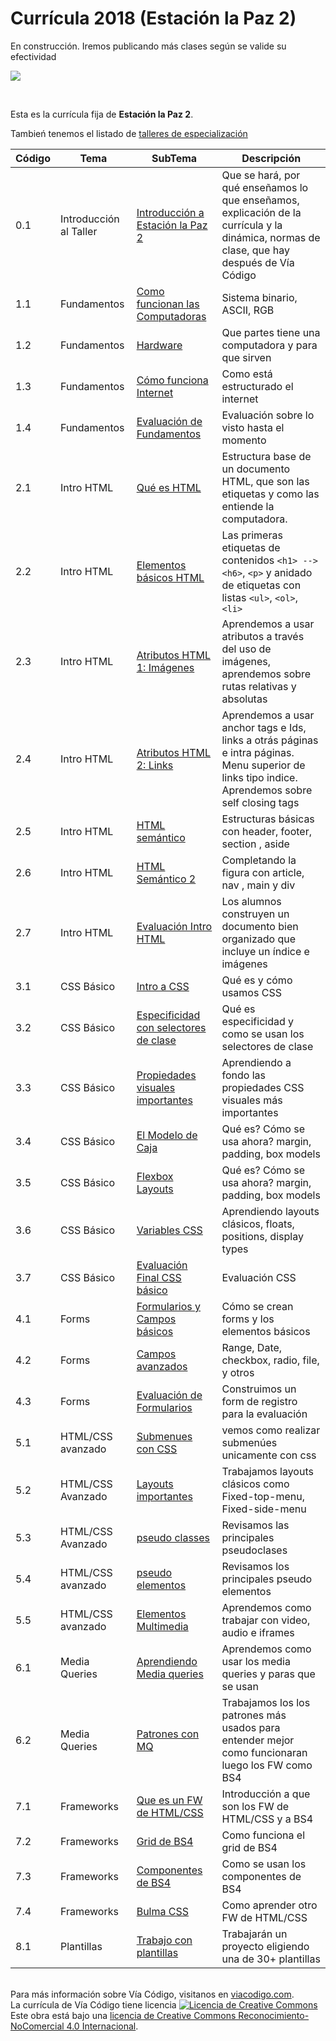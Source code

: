 # Currícula 2018 (Estación la Paz 2)

En construcción. Iremos publicando más clases según se valide su efectividad

<p > <img src="https://viacodigo.com/wp-content/uploads/2017/11/viacodigo-main-logo.png" ></p>
<br>

Esta es la currícula fija de **Estación la Paz 2**.

Tambień tenemos el listado de [talleres de especialización](Talleres.md)

| Código | Tema                   | SubTema                                                                                                                                                                                                                            | Descripción                                                                                                                                        |
| ------ | ---------------------- | ---------------------------------------------------------------------------------------------------------------------------------------------------------------------------------------------------------------------------------- | -------------------------------------------------------------------------------------------------------------------------------------------------- |
| 0.1    | Introducción al Taller | [Introducción a Estación la Paz 2](https://github.com/Via-Codigo/curricula2018/blob/master/0.0%20Introducci%C3%B3n%20al%20taller/Gu%C3%ADa%20de%20clase%20-%20Introducci%C3%B3n%20al%20taller.md)                                  | Que se hará, por qué enseñamos lo que enseñamos, explicación de la currícula y la dinámica, normas de clase, que hay después de Vía Código         |
| 1.1    | Fundamentos            | [Como funcionan las Computadoras](https://github.com/Via-Codigo/curricula2018/blob/master/1.1%20C%C3%B3mo%20funcionan%20las%20computadoras/Gu%C3%ADa%20de%20clase%20-%20C%C3%B3mo%20funcionan%20las%20computadoras.md)             | Sistema binario, ASCII, RGB                                                                                                                        |  |
| 1.2    | Fundamentos            | [Hardware](https://github.com/Via-Codigo/curricula2018/blob/master/1.2%20Hardware/Gu%C3%ADa%20de%20clase%20-%20Hardware.md)                                                                                                        | Que partes tiene una computadora y para que sirven                                                                                                 |
| 1.3    | Fundamentos            | [Cómo funciona Internet](https://github.com/Via-Codigo/curricula2018/blob/master/1.3%20C%C3%B3mo%20funciona%20Internet/Gu%C3%ADa%20de%20clase%20-%20C%C3%B3mo%20funciona%20Internet.md)                                            | Como está estructurado el internet                                                                                                                 |
| 1.4    | Fundamentos            | [Evaluación de Fundamentos](#)                                                                                                                                                                                                     | Evaluación sobre lo visto hasta el momento                                                                                                         |
| 2.1    | Intro HTML             | [Qué es HTML](https://github.com/Via-Codigo/curricula2018/blob/master/2.1%20Qu%C3%A9%20es%20HTML/Gu%C3%ADa%20de%20clase%20-%20Qu%C3%A9%20es%20HTML.md)                                                                             | Estructura base de un documento HTML, que son las etiquetas y como las entiende la computadora.                                                    |
| 2.2    | Intro HTML             | [Elementos básicos HTML](https://github.com/Via-Codigo/curricula2018/blob/master/2.2%20Elementos%20b%C3%A1sicos%20HTML/Gu%C3%ADa%20de%20clase%20-%20Elementos%20b%C3%A1sicos%20HTML.md)                                            | Las primeras etiquetas de contenidos `<h1> --> <h6>`, `<p>` y anidado de etiquetas con listas `<ul>`, `<ol>`, `<li>`                               |
| 2.3    | Intro HTML             | [Atributos HTML 1: Imágenes](https://github.com/Via-Codigo/curricula2018/blob/master/2.3%20Atributos%20HTML%201:Im%C3%A1genes/Gu%C3%ADa%20de%20clase%20-%20Atributos%20HTML%201:Im%C3%A1genes.md)                                  | Aprendemos a usar atributos a través del uso de imágenes, aprendemos sobre rutas relativas y absolutas                                             |
| 2.4    | Intro HTML             | [Atributos HTML 2: Links](https://github.com/Via-Codigo/curricula2018/blob/master/2.4%20Atributos%20HTML%202:Links/Gu%C3%ADa%20de%20clase%20-%20Atributos%20HTML%202:Links.md)                                                     | Aprendemos a usar anchor tags e Ids, links a otrás páginas e intra páginas. Menu superior de links tipo indice. Aprendemos sobre self closing tags |
| 2.5    | Intro HTML             | [HTML semántico](https://github.com/Via-Codigo/curricula2018/blob/master/2.5%20HTML%20Sem%C3%A1ntico/Gu%C3%ADa%20de%20clase%20-%20HTML%20Sem%C3%A1ntico.md)                                                                        | Estructuras básicas con header, footer, section , aside                                                                                            |
| 2.6    | Intro HTML             | [HTML Semántico 2](https://github.com/Via-Codigo/curricula2018/blob/master/2.6%20HTML%20Sem%C3%A1ntico%202/Gu%C3%ADa%20de%20clase%20-%20HTML%20Sem%C3%A1ntico%202.md)                                                              | Completando la figura con article, nav , main y div                                                                                                |
| 2.7    | Intro HTML             | [Evaluación Intro HTML](https://github.com/Via-Codigo/curricula2018/blob/master/2.7%20Evaluaci%C3%B3n%20HTML/Gu%C3%ADa%20de%20correcci%C3%B3n.md)                                                                                  | Los alumnos construyen un documento bien organizado que incluye un índice e imágenes                                                               |
| 3.1    | CSS Básico             | [Intro a CSS](https://github.com/Via-Codigo/curricula2018/blob/master/3.1%20Introducci%C3%B3n%20a%20CSS/Gu%C3%ADa%20de%20clase%20-%20Introducci%C3%B3n%20a%20CSS.md)                                                               | Qué es y cómo usamos CSS                                                                                                                           |
| 3.2    | CSS Básico             | [Especificidad con selectores de clase](https://github.com/Via-Codigo/curricula2018/blob/master/3.2%20Especificidad%20con%20selectores%20de%20clase/Gu%C3%ADa%20de%20clase%20-%20Especificidad%20con%20selectores%20de%20clase.md) | Qué es especificidad y como se usan los selectores de clase                                                                                        |
| 3.3    | CSS Básico             | [Propiedades visuales importantes](https://github.com/Via-Codigo/curricula2018/blob/master/3.3%20Propiedades%20visuales%20importantes/Gu%C3%ADa%20de%20clase%20-%20Propiedades%20visuales%20importantes.md)                        | Aprendiendo a fondo las propiedades CSS visuales más importantes                                                                                   |
| 3.4    | CSS Básico             | [El Modelo de Caja](https://github.com/Via-Codigo/curricula2018/blob/master/3.4%20Modelo%20de%20Caja/Gu%C3%ADa%20de%20clase%20-%20Modelo%20de%20Caja.md)                                                                           | Qué es? Cómo se usa ahora? margin, padding, box models                                                                                             |
| 3.5    | CSS Básico             | [Flexbox Layouts](https://github.com/Via-Codigo/curricula2018/blob/master/3.5%20Flexbox%20Layout/Gu%C3%ADa%20de%20clase%20-%20Layouts%20B%C3%A1sicos.md)                                                                           | Qué es? Cómo se usa ahora? margin, padding, box models                                                                                             |
| 3.6    | CSS Básico             | [Variables CSS](https://github.com/Via-Codigo/curricula2018/blob/master/3.6%20Variables%20CSS/Gu%C3%ADa%20de%20clase%20-%20variables%20CSS.md)                                                                                     | Aprendiendo layouts clásicos, floats, positions, display types                                                                                     |
| 3.7    | CSS Básico             | [Evaluación Final CSS básico](https://github.com/Via-Codigo/curricula2018/blob/master/3.7%20Evaluaci%C3%B3n%20final%20CSS%20B%C3%A1sico/Gu%C3%ADa%20de%20clase%20-%20Evaluaci%C3%B3n%20final%20CSS%20B%C3%A1sico.md)               | Evaluación CSS                                                                                                                                     |
| 4.1    | Forms                  | [Formularios y Campos básicos](https://github.com/Via-Codigo/curricula2018/blob/master/4.1%20Formularios%20y%20campos%20b%C3%A1sicos/Gu%C3%ADa%20de%20clase%20-%20Formularios.md)                                                  | Cómo se crean forms y los elementos básicos                                                                                                        |
| 4.2    | Forms                  | [Campos avanzados](https://github.com/Via-Codigo/curricula2018/blob/master/4.2%20Campos%20avanzados/Gu%C3%ADa%20de%20clase%20-%20Formularios.md)                                                                                   | Range, Date, checkbox, radio, file, y otros                                                                                                        |
| 4.3    | Forms                  | [Evaluación de Formularios](https://github.com/Via-Codigo/curricula2018/blob/master/4.3%20Evaluaci%C3%B3n%20de%20formularios/Gu%C3%ADa%20de%20clase%20-%20Evaluaci%C3%B3n%20de%20formularios.md)                                   | Construimos un form de registro para la evaluación                                                                                                 |
| 5.1    | HTML/CSS avanzado      | [Submenues con CSS]()                                                                                                                                                                                                              | vemos como realizar submenúes unicamente con css                                                                                                   |
| 5.2    | HTML/CSS Avanzado      | [Layouts importantes]()                                                                                                                                                                                                            | Trabajamos layouts clásicos como Fixed-top-menu, Fixed-side-menu                                                                                   |
| 5.3    | HTML/CSS Avanzado      | [pseudo classes](https://github.com/Via-Codigo/curricula2018/blob/master/5.3%20Pseudo%20Clases/Gu%C3%ADa%20de%20clase%20-%20Pseudo%20Clases.md)                                                                                    | Revisamos las principales pseudoclases                                                                                                             |
| 5.4    | HTML/CSS avanzado      | [pseudo elementos](https://github.com/Via-Codigo/curricula2018/blob/master/5.4%20Pseudo%20Elementos/Gu%C3%ADa%20de%20clase%20-%20Pseudo%20Elementos.md)                                                                            | Revisamos los principales pseudo elementos                                                                                                         |
| 5.5    | HTML/CSS avanzado      | [Elementos Multimedia]()                                                                                                                                                                                                           | Aprendemos como trabajar con video, audio e iframes                                                                                                |
| 6.1    | Media Queries          | [Aprendiendo Media queries]()                                                                                                                                                                                                      | Aprendemos como usar los media queries y paras que se usan                                                                                         |
| 6.2    | Media Queries          | [Patrones con MQ ]()                                                                                                                                                                                                               | Trabajamos los los patrones más usados para entender mejor como funcionaran luego los FW como BS4                                                  |
| 7.1    | Frameworks             | [Que es un FW de HTML/CSS]()                                                                                                                                                                                                       | Introducción a que son los FW de HTML/CSS y a BS4                                                                                                  |
| 7.2    | Frameworks             | [Grid de BS4]()                                                                                                                                                                                                                    | Como funciona el grid de BS4                                                                                                                       |
| 7.3    | Frameworks             | [Componentes de BS4 ]()                                                                                                                                                                                                            | Como se usan los componentes de BS4                                                                                                                |
| 7.4    | Frameworks             | [Bulma CSS]()                                                                                                                                                                                                                      | Como aprender otro FW de HTML/CSS                                                                                                                  |
| 8.1    | Plantillas             | [Trabajo con plantillas]()                                                                                                                                                                                                         | Trabajarán un proyecto eligiendo una de 30+ plantillas                                                                                             |

<br>
Para más información sobre Vía Código, visitanos en <a href="https://www.viacodigo.com">viacodigo.com</a>.
<br>
La currícula de Vía Código tiene licencia <a rel="license" href="http://creativecommons.org/licenses/by-nc/4.0/"><img alt="Licencia de Creative Commons" style="border-width:0" src="https://i.creativecommons.org/l/by-nc/4.0/88x31.png" /></a><br />Este obra está bajo una <a rel="license" href="http://creativecommons.org/licenses/by-nc/4.0/">licencia de Creative Commons Reconocimiento-NoComercial 4.0 Internacional</a>.
